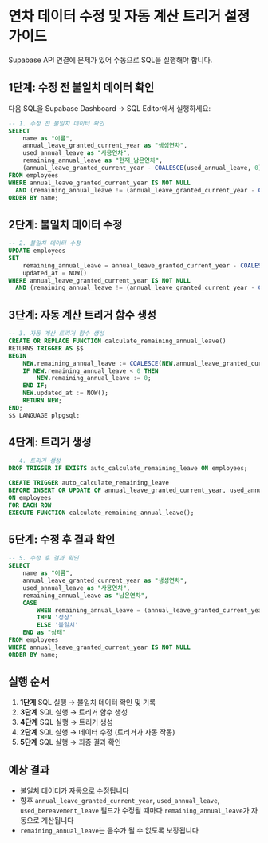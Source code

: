 # 연차 데이터 수정 및 자동 계산 트리거 설정 가이드

Supabase API 연결에 문제가 있어 수동으로 SQL을 실행해야 합니다.

## 1단계: 수정 전 불일치 데이터 확인

다음 SQL을 Supabase Dashboard → SQL Editor에서 실행하세요:

```sql
-- 1. 수정 전 불일치 데이터 확인
SELECT 
    name as "이름",
    annual_leave_granted_current_year as "생성연차",
    used_annual_leave as "사용연차",
    remaining_annual_leave as "현재_남은연차",
    (annual_leave_granted_current_year - COALESCE(used_annual_leave, 0)) as "계산된_남은연차"
FROM employees
WHERE annual_leave_granted_current_year IS NOT NULL
  AND (remaining_annual_leave != (annual_leave_granted_current_year - COALESCE(used_annual_leave, 0)))
ORDER BY name;
```

## 2단계: 불일치 데이터 수정

```sql
-- 2. 불일치 데이터 수정
UPDATE employees
SET 
    remaining_annual_leave = annual_leave_granted_current_year - COALESCE(used_annual_leave, 0),
    updated_at = NOW()
WHERE annual_leave_granted_current_year IS NOT NULL
  AND (remaining_annual_leave != (annual_leave_granted_current_year - COALESCE(used_annual_leave, 0)));
```

## 3단계: 자동 계산 트리거 함수 생성

```sql
-- 3. 자동 계산 트리거 함수 생성
CREATE OR REPLACE FUNCTION calculate_remaining_annual_leave()
RETURNS TRIGGER AS $$
BEGIN
    NEW.remaining_annual_leave := COALESCE(NEW.annual_leave_granted_current_year, 0) - COALESCE(NEW.used_annual_leave, 0);
    IF NEW.remaining_annual_leave < 0 THEN
        NEW.remaining_annual_leave := 0;
    END IF;
    NEW.updated_at := NOW();
    RETURN NEW;
END;
$$ LANGUAGE plpgsql;
```

## 4단계: 트리거 생성

```sql
-- 4. 트리거 생성
DROP TRIGGER IF EXISTS auto_calculate_remaining_leave ON employees;

CREATE TRIGGER auto_calculate_remaining_leave
BEFORE INSERT OR UPDATE OF annual_leave_granted_current_year, used_annual_leave, used_bereavement_leave
ON employees
FOR EACH ROW
EXECUTE FUNCTION calculate_remaining_annual_leave();
```

## 5단계: 수정 후 결과 확인

```sql
-- 5. 수정 후 결과 확인
SELECT 
    name as "이름",
    annual_leave_granted_current_year as "생성연차",
    used_annual_leave as "사용연차",
    remaining_annual_leave as "남은연차",
    CASE 
        WHEN remaining_annual_leave = (annual_leave_granted_current_year - COALESCE(used_annual_leave, 0))
        THEN '정상'
        ELSE '불일치'
    END as "상태"
FROM employees
WHERE annual_leave_granted_current_year IS NOT NULL
ORDER BY name;
```

## 실행 순서

1. **1단계** SQL 실행 → 불일치 데이터 확인 및 기록
2. **3단계** SQL 실행 → 트리거 함수 생성
3. **4단계** SQL 실행 → 트리거 생성
4. **2단계** SQL 실행 → 데이터 수정 (트리거가 자동 작동)
5. **5단계** SQL 실행 → 최종 결과 확인

## 예상 결과

- 불일치 데이터가 자동으로 수정됩니다
- 향후 `annual_leave_granted_current_year`, `used_annual_leave`, `used_bereavement_leave` 필드가 수정될 때마다 `remaining_annual_leave`가 자동으로 계산됩니다
- `remaining_annual_leave`는 음수가 될 수 없도록 보장됩니다